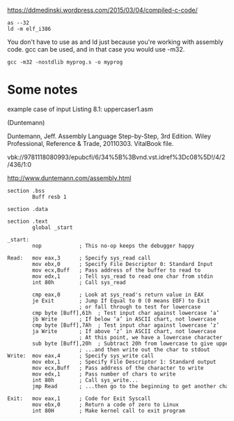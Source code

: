 https://ddmedinski.wordpress.com/2015/03/04/compiled-c-code/

```
as --32
ld -m elf_i386
```

You don't have to use as and ld just because you're working with assembly code. gcc can be used, and in that case you would use -m32.

```
gcc -m32 -nostdlib myprog.s -o myprog
```

# Some notes

example case of input Listing 8.1: uppercaser1.asm 


 (Duntemann)

Duntemann, Jeff. Assembly Language Step-by-Step,  3rd Edition. Wiley Professional, Reference & Trade, 20110303.  VitalBook file.

vbk://9781118080993/epubcfi/6/34%5B%3Bvnd.vst.idref%3Dc08%5D!/4/2/436/1:0

http://www.duntemann.com/assembly.html


```
section .bss
        Buff resb 1
 
section .data
 
section .text
        global _start
 
_start:
        nop            ; This no-op keeps the debugger happy
 
Read:   mov eax,3      ; Specify sys_read call
        mov ebx,0      ; Specify File Descriptor 0: Standard Input
        mov ecx,Buff   ; Pass address of the buffer to read to
        mov edx,1      ; Tell sys_read to read one char from stdin
        int 80h        ; Call sys_read
 
        cmp eax,0      ; Look at sys_read's return value in EAX
        je Exit        ; Jump If Equal to 0 (0 means EOF) to Exit
                       ; or fall through to test for lowercase
        cmp byte [Buff],61h  ; Test input char against lowercase ‘a’
        jb Write       ; If below ‘a’ in ASCII chart, not lowercase
        cmp byte [Buff],7Ah  ; Test input char against lowercase ‘z’
        ja Write       ; If above ‘z’ in ASCII chart, not lowercase
                       ; At this point, we have a lowercase character
        sub byte [Buff],20h  ; Subtract 20h from lowercase to give uppercase...
                       ; ...and then write out the char to stdout
Write:  mov eax,4      ; Specify sys_write call
        mov ebx,1      ; Specify File Descriptor 1: Standard output
        mov ecx,Buff   ; Pass address of the character to write
        mov edx,1      ; Pass number of chars to write
        int 80h        ; Call sys_write...
        jmp Read       ; ...then go to the beginning to get another character
 
Exit:   mov eax,1      ; Code for Exit Syscall
        mov ebx,0      ; Return a code of zero to Linux
        int 80H        ; Make kernel call to exit program

```
